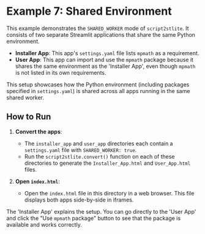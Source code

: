 # Example 7: Shared Environment

This example demonstrates the `SHARED_WORKER` mode of `script2stlite`. It consists of two separate Streamlit applications that share the same Python environment.

- **Installer App**: This app's `settings.yaml` file lists `mpmath` as a requirement.
- **User App**: This app can import and use the `mpmath` package because it shares the same environment as the 'Installer App', even though `mpmath` is not listed in its own requirements.

This setup showcases how the Python environment (including packages specified in `settings.yaml`) is shared across all apps running in the same shared worker.

## How to Run

1.  **Convert the apps**:
    -   The `installer_app` and `user_app` directories each contain a `settings.yaml` file with `SHARED_WORKER: true`.
    -   Run the `script2stlite.convert()` function on each of these directories to generate the `Installer_App.html` and `User_App.html` files.

2.  **Open `index.html`**:
    -   Open the `index.html` file in this directory in a web browser. This file displays both apps side-by-side in iframes.

The 'Installer App' explains the setup. You can go directly to the 'User App' and click the "Use `mpmath` package" button to see that the package is available and works correctly.
